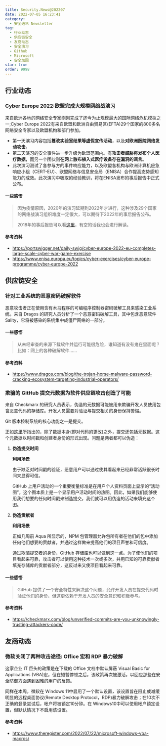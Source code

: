 ```yaml
---
title: Security.News@202207
date: 2022-07-05 16:23:41
category:
  - 安全通讯 Newsletter
tag:
  - 行业动态
  - 供应链安全
  - 友商动态
  - 安全演习
  - Github
  - Microsoft
  - 安全加固
star: true
order: 9998
---
```


## 行业动态
### Cyber Europe 2022:欧盟完成大规模网络战演习

来自欧洲各地的网络安全专家刚刚完成了迄今为止规模最大的国际网络危机模拟之一;Cyber Europe 2022有来自欧盟和欧洲自由贸易区(EFTA)29个国家的800多名网络安全专家以及欧盟机构和部门参加。

- 第一天演习内容包括**篡改实验室结果等虚假宣传活动**，以及**对欧洲医院网络发动攻击**。
- 第二天演习的安全事件进一步升级为欧盟范围内。有**攻击者威胁将发布个人医疗数据**，而另一个团伙则**在网上散布植入式医疗设备存在漏洞的谣言**。
- 此次演习测试了各参与方的事件响应能力，以及欧盟各机构与欧洲计算机应急响应小组（CERT-EU）、欧盟网络与信息安全局（ENISA）合作提高态势感知能力的成效。此次演习中吸取的经验教训，将在ENISA发布的事后报告中正式公布。

#### 一些感悟
> 因为疫情原因，2020年的演习延期到2022年才进行，这种涉及29个国家的网络战演习组织难度一定很大，可以期待下2022年的事后报告公布。
>
> 2018年的事后报告可以看[这里](https://www.enisa.europa.eu/publications/cyber-europe-2018-after-action-report/at_download/fullReport#:~:text=Cyber%20Europe%202018%20was%20the,and%20Information%20Security%20(ENISA).)，有空的话我也会进行解读。

#### 参考资料
- https://portswigger.net/daily-swig/cyber-europe-2022-eu-completes-large-scale-cyber-war-game-exercise
- https://www.enisa.europa.eu/topics/cyber-exercises/cyber-europe-programme/cyber-europe-2022

## 供应链安全
### 针对工业系统的恶意密码破解软件

恶意攻击者正在使用含有木马程序的可编程序控制器密码破解工具来感染工业系统。来自 Dragos 的研究人员分析了一个恶意密码破解工具，其中包含恶意软件 Sality，它将被感染的系统集中成僵尸网络的一部分。

#### 一些感悟
> 从未经审查的来源下载软件并运行可能很危险，谁知道有没有鬼在里面呢？比如：网上的各种破解软件……

#### 参考资料
- https://www.dragos.com/blog/the-trojan-horse-malware-password-cracking-ecosystem-targeting-industrial-operators/

### 欺骗的 GitHub 提交元数据为软件供应链攻击创造了可能

来自 Checkmarx 的研究人员表示，伪造的元数据可能被用来欺骗开发人员使用包含恶意代码的存储库。开发人员需要对验证与提交相关的身份保持警惕。

Git 版本控制系统的核心功能之一是提交。

正如[这里](https://docs.github.com/en/pull-requests/committing-changes-to-your-project/creating-and-editing-commits/about-commits)所指出的，除了数据本身(即对代码的更改)之外，提交还包括元数据。这个元数据以时间戳和创建者身份的形式出现。问题是两者都可以伪造：

1. **伪造提交时间**

    **利用场景**

    由于缺乏对时间戳的验证，恶意用户可以通过使其看起来已经非常活跃很长时间来显得可信。

    GitHub 上用户活动的一个重要衡量标准是在用户个人资料页面上显示的“活动图”。这个图本质上是一个显示用户活动时间的热图。因此，如果我们能够使用我们想要的任何时间戳来制造提交，我们就可以用伪造的活动来填充这个图。

2. **伪造贡献者**

    **利用场景**

    正如几周前 Aqua 所显示的，NPM 包管理器允许包所有者在他们的包中添加任何他们想要的贡献者，并通过这样做来提高他们的项目声誉和可信度。

    通过欺骗提交者的身份，GitHub 存储库也可以做到这一点。为了使他们的项目看起来可靠，攻击者可以使用这种技术一次或多次，并用已知的可靠贡献者填充存储库的贡献者部分，这反过来又使项目看起来可靠。

#### 一些感悟
> GitHub 提供了一个安全特性来解决这个问题，允许开发人员在提交代码时验证他们的身份，但这更依赖于开发人员的安全意识和积极参与。

#### 参考资料
- https://checkmarx.com/blog/unverified-commits-are-you-unknowingly-trusting-attackers-code/

## 友商动态
### 微软关闭了两种攻击途径: Office 宏和 RDP 暴力破解

这家企业 IT 巨头的政策是在下载的 Office 文档中默认屏蔽 Visual Basic for Applications (VBA)宏，但在短暂停顿之后，该政策再次被激活，以回应那些在安全防御方面遇到困难的用户的反馈。

同样在本周，微软在 Windows 11中启用了一个默认设置，该设置旨在阻止或减缓明显的远程桌面协议(Remote Desktop Protocol，RDP)暴力破解攻击；在10次不正确的登录尝试后，帐户将被锁定10分钟。在 Windows10中可以使用帐户锁定设置，但默认情况下不启用该设置。

#### 参考资料
- https://www.theregister.com/2022/07/22/microsoft-windows-vba-macros/